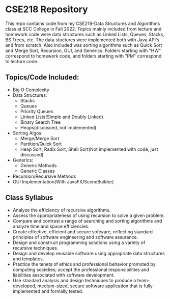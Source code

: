 
# CSE218 Repository

This repo contains code from my CSE218-Data Structures and Algorithms class at SCC College in Fall 2022. Topics mainly included from lecture and homework code were data structures such as Linked Lists, Queues, Stacks, BS Trees, etc. The data stuctures were implemented both with Java API's and from scratch. Also included was sorting algorithms such as Quick Sort and Merge Sort, Recursion, GUI, and Generics. Folders starting with "HW" correspond to homework code, and folders starting with "PM" correspond to lecture code.


## Topics/Code Included:

* Big O Complexity
* Data Structures:
    * Stacks
    * Queues
    * Priority Queues
    * Linked Lists(Simple and Doubly Linked)
    * Binary Search Tree
    * Heaps(discussed, not implemented)
* Sorting Algos:
    * Merge/Merge Sort
    * Partition/Quick Sort
    * Heap Sort, Radix Sort, Shell Sort(Not implemented with code, just discussed)
* Generics:
    * Generic Methods
    * Generic Classes
 * Recursion/Recursive Methods
 * GUI Implementation(With JavaFX/SceneBuilder)






## Class Syllabus
* Analyze the efficiency of recursive algorithms.
* Assess the appropriateness of using recursion to solve a given problem.
* Compare and contrast a range of searching and sorting algorithms and analyze time and space efficiencies.
* Create effective, efficient and secure software, reflecting standard principles of software engineering and software assurance.
* Design and construct programming solutions using a variety of recursive techniques.
* Design and develop reusable software using appropriate data structures and templates.
* Practice the tenets of ethics and professional behavior promoted by computing societies; accept the professional responsibilities and liabilities associated with software development.
* Use standard analysis and design techniques to produce a team-developed, medium-sized, secure software application that is fully implemented and formally tested.
